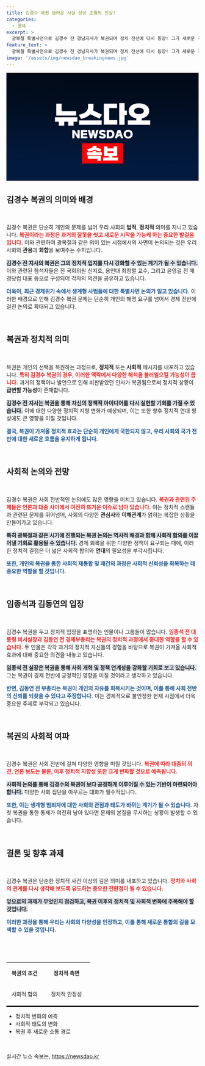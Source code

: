 ```yaml
---
title: 김경수 복권 놀라운 사실 상상 초월의 진실!
categories:
  - 경제
excerpt: >
  광복절 특별사면으로 김경수 전 경남지사가 복권되며 정치 전선에 다시 등장! 그가 새로운 정치적 가능성을 열어줄지, 전문가들의 분석과 치열한 토론이 펼쳐진다. 클릭하고 이 새로운 전개를 확인하세요!
feature_text: >
  광복절 특별사면으로 김경수 전 경남지사가 복권되며 정치 전선에 다시 등장! 그가 새로운 정치적 가능성을 열어줄지, 전문가들의 분석과 치열한 토론이 펼쳐진다. 클릭하고 이 새로운 전개를 확인하세요!
image: '/assets/img/newsdao_breakingnews.jpg'
---
```


<p><img src="/assets/img/newsdao_breakingnews.jpg" alt="ontimetimes 속보" /></p>

<h2 data-ke-size="size26">김경수 복권의 의미와 배경</h2>

<p data-ke-size="size16">&nbsp;</p>

<p>김경수 복권은 단순히 개인의 문제를 넘어 우리 사회의 <strong>법적</strong>, <strong>정치적</strong> 의미를 지니고 있습니다. <b><span style="color: #ee2323;">복권이라는 과정은 과거의 잘못을 씻고 새로운 시작을 가능케 하는 중요한 발걸음입니다.</span></b> 이와 관련하여 광복절과 같은 의미 있는 시점에서의 사면이 논의되는 것은 우리 사회의 <strong>관용</strong>과 <strong>화합</strong>을 보여주는 수치입니다.</p>

<p><b><span style="background-color: #21538527;">김경수 전 지사의 복권은 그의 정치적 입지를 다시 강화할 수 있는 계기가 될 수 있습니다.</span></b> 이와 관련된 참석자들은 전 국회의원 신지호, 용인대 최창렬 교수, 그리고 윤영걸 전 매경닷컴 대표 등으로 구성되어 각자의 의견을 공유하고 있습니다.</p>

<p><b><span style="color: #1a5490;">더욱이, 최근 경제위기 속에서 생계형 사범들에 대한 특별사면 논의가 일고 있습니다.</span></b> 이러한 배경으로 인해 김경수 복권 문제는 단순히 개인의 해명 요구를 넘어서 경제 전반에 걸친 논의로 확대되고 있습니다.</p>

<p data-ke-size="size16">&nbsp;</p>

<h2 data-ke-size="size26">복권과 정치적 의미</h2>

<p data-ke-size="size16">&nbsp;</p>

<p>복권은 개인의 선택을 복원하는 과정으로, <strong>정치적</strong> 또는 <strong>사회적</strong> 메시지를 내포하고 있습니다. <b><span style="color: #ee2323;">특히 김경수 복권의 경우, 이러한 맥락에서 다양한 해석을 불러일으킬 가능성이 큽니다.</span></b> 과거의 정책이나 발언으로 인해 비판받았던 인사가 복권됨으로써 정치적 상황이 <strong>급변할 가능성</strong>이 존재합니다.</p>

<p><b><span style="background-color: #21538527;">김경수 전 지사는 복권을 통해 자신의 정책적 아이디어를 다시 실현할 기회를 가질 수 있습니다.</span></b> 이에 대한 다양한 정치적 지형 변화가 예상되며, 이는 또한 향후 정치적 연대 형성에도 큰 영향을 미칠 것입니다.</p>

<p><b><span style="color: #1a5490;">결국, 복권이 가져올 정치적 효과는 단순히 개인에게 국한되지 않고, 우리 사회와 국가 전반에 대한 새로운 흐름을 유지하게 됩니다.</span></b></p>

<p data-ke-size="size16">&nbsp;</p>

<h2 data-ke-size="size26">사회적 논의와 전망</h2>

<p data-ke-size="size16">&nbsp;</p>

<p>김경수 복권은 사회 전반적인 논의에도 많은 영향을 미치고 있습니다. <b><span style="color: #ee2323;">복권과 관련된 주제들은 언론과 대중 사이에서 여전히 뜨거운 이슈로 남아 있습니다.</span></b> 이는 정치적 스캔들과 관련된 문제를 뛰어넘어, 사회의 다양한 <strong>관심사</strong>와 <strong>이해관계</strong>가 얽히는 복잡한 상황을 만들어가고 있습니다.</p>

<p><b><span style="background-color: #21538527;">특히 광복절과 같은 시기에 진행되는 복권 논의는 역사적 배경과 함께 사회적 합의를 이끌어낼 기회로 활용될 수 있습니다.</span></b> 경제 회복을 위한 다양한 정책이 요구되는 때에, 이러한 정치적 결정은 더 넓은 사회적 합의와 <strong>연대</strong>의 필요성을 부각시킵니다.</p>

<p><b><span style="color: #1a5490;">또한, 개인의 복권을 통한 사회적 재통합 및 재건의 과정은 사회적 신뢰성을 회복하는 데 중요한 역할을 할 것입니다.</span></b></p>

<p data-ke-size="size16">&nbsp;</p>

<h2 data-ke-size="size26">임종석과 김동연의 입장</h2>

<p data-ke-size="size16">&nbsp;</p>

<p>김경수 복권을 두고 정치적 입장을 표명하는 인물이나 그룹들이 많습니다. <b><span style="color: #ee2323;">임종석 전 대통령 비서실장과 김동연 전 경제부총리는 복권의 정치적 과정에서 중대한 역할을 할 수 있습니다.</span></b> 두 인물은 각각 과거의 정치적 자신들의 경험을 바탕으로 복권이 가져올 사회적 효과에 대해 중요한 의견을 내놓고 있습니다.</p>

<p><b><span style="background-color: #21538527;">임종석 전 실장은 복권을 통해 사회 개혁 및 정책 연계성을 강화할 기회로 보고 있습니다.</span></b> 그는 복권이 경제 전반에 긍정적인 영향을 미칠 것이라고 생각하고 있습니다.</p>

<p><b><span style="color: #1a5490;">반면, 김동연 전 부총리는 복권이 개인의 자유를 회복시키는 것이며, 이를 통해 사회 전반의 신뢰를 되찾을 수 있다고 주장합니다.</span></b> 이는 경제적으로 불안정한 현재 시점에서 더욱 중요한 주제로 부각되고 있습니다.</p>

<p data-ke-size="size16">&nbsp;</p>

<h2 data-ke-size="size26">복권의 사회적 여파</h2>

<p data-ke-size="size16">&nbsp;</p>

<p>김경수 복권은 사회 전반에 걸쳐 다양한 영향을 미칠 것입니다. <b><span style="color: #ee2323;">복권에 따라 대중의 의견, 언론 보도는 물론, 이후 정치적 지향성 또한 크게 변화할 것으로 예측됩니다.</span></b> </p>

<p><b><span style="background-color: #21538527;">사회적 논의를 통해 김경수의 복권이 보다 공정하게 이루어질 수 있는 기반이 마련되어야 합니다.</span></b> 다양한 사회 집단을 아우르는 대화가 필수적입니다.</p>

<p><b><span style="color: #1a5490;">또한, 이는 생계형 범죄자에 대한 사회의 관점과 태도가 바뀌는 계기가 될 수 있습니다.</span></b> 자칫 복권을 통한 통제가 여전히 남아 있다면 문제의 본질을 무시하는 상황이 발생할 수 있습니다.</p>

<p data-ke-size="size16">&nbsp;</p>

<h2 data-ke-size="size26">결론 및 향후 과제</h2>

<p data-ke-size="size16">&nbsp;</p>

<p>김경수 복권은 단순한 정치적 사건 이상의 깊은 의미를 내포하고 있습니다. <b><span style="color: #ee2323;">정치와 사회의 관계를 다시 생각해 보도록 유도하는 중요한 전환점이 될 수 있습니다.</span></b> </p>

<p><b><span style="background-color: #21538527;">앞으로의 과제가 무엇인지 점검하고, 복권 이후의 정치적 및 사회적 변화에 주목해야 할 것입니다.</span></b> </p>

<p><b><span style="color: #1a5490;">이러한 과정을 통해 우리는 사회의 다양성을 인정하고, 이를 통해 새로운 통합의 길을 모색할 수 있을 것입니다.</span></b> </p>

<p data-ke-size="size16">&nbsp;</p>

<p><br></p>

<table style="width: 100%; border-collapse: collapse; height: 100px;">
  <tr>
    <td style="text-align: center; height: 50px;"><b>복권의 조건</b></td>
    <td style="text-align: center; height: 50px;"><b>정치적 측면</b></td>
  </tr>
  <tr>
    <td style="text-align: center; height: 50px;">사회적 합의</td>
    <td style="text-align: center; height: 50px;">정치적 안정성</td>
  </tr>
  <tr>
    <td style="text-align: center; height: 50px;">경제적 필요성</td>
    <td style="text-align: center; height: 50px;">정치적 재산정 비율</td>
  </tr>
</table>

<hr style="border: 1px solid #000;">

<ul>
  <li>정치적 변화의 예측</li>
  <li>사회적 태도의 변화</li>
  <li>복권 후 새로운 소통 경로</li>
</ul> 

<p data-ke-size="size16">&nbsp;</p>
실시간 뉴스 속보는, <a href="https://newsdao.kr" rel="dofollow">https://newsdao.kr</a>


